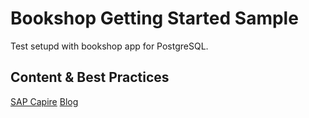 # Bookshop Getting Started Sample

Test setupd with bookshop app for PostgreSQL.

## Content & Best Practices

[SAP Capire](https://cap.cloud.sap/docs/guides/databases-postgres#using-cds-deploy)
[Blog](https://blogs.sap.com/2023/07/12/run-and-deploy-sap-cap-node.js-or-java-with-postgresql-on-sap-btp-cloud-foundry/)